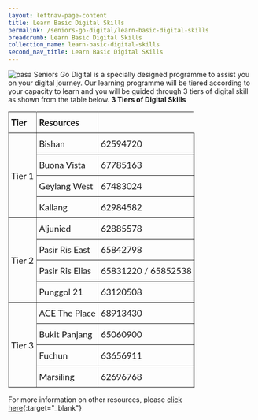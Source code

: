```yaml
---
layout: leftnav-page-content
title: Learn Basic Digital Skills 
permalink: /seniors-go-digital/learn-basic-digital-skills
breadcrumb: Learn Basic Digital Skills
collection_name: learn-basic-digital-skills
second_nav_title: Learn Basic Digital SKills
---
```


![pasa](/images/learn-digital-skills/pa-senior-academy/pa-senior-academy.jpeg)
Seniors Go Digital is a specially designed programme to assist you on your digital journey.
Our learning programme will be tiered according to your capacity to learn and you will be guided through 3 tiers of digital skill as shown from the table below. 
**3 Tiers of Digital Skills**

<style type="text/css">
.tg  {border-collapse:collapse;border-spacing:0;}
.tg td{font-family:Lato;font-size:18px;padding:10px 5px;border-style:solid;border-width:1px;overflow:hidden;word-break:normal;border-color:black;}
.tg th{font-family:Lato;font-size:18px;font-weight:normal;padding:10px 5px;border-style:solid;border-width:1px;overflow:hidden;word-break:normal;border-color:black;}
.tg .tg-lboi{border-color:inherit;text-align:left;vertical-align:middle}
.tg .tg-0pky{border-color:inherit;text-align:left;vertical-align:top}
.content table td, .content table th{
  border:1px solid;
}
.content table tbody tr:last-child td, .content table tbody tr:last-child th{
  border-bottom-width:thin;
}
</style>
<table class="tg">
  <tr>
    <th class="tg-lboi"><span style="font-weight:700">Tier</span></th>
    <th class="tg-lboi"><span style="font-weight:700">Resources</span></th>
  </tr>
  <tr>
    <td class="tg-lboi" rowspan="4">Tier 1</td>
    <td class="tg-lboi">Bishan</td>
    <td class="tg-lboi">62594720</td>
  </tr>
  <tr>
    <td class="tg-lboi">Buona Vista</td>
    <td class="tg-lboi">67785163</td>
  </tr>
  <tr>
    <td class="tg-lboi">Geylang West</td>
    <td class="tg-lboi">67483024</td>
  </tr>
  <tr>
    <td class="tg-0pky">Kallang</td>
    <td class="tg-0pky">62984582</td>
  </tr>
  <tr>
    <td class="tg-lboi" rowspan="4">Tier 2</td>
    <td class="tg-0pky">Aljunied</td>
    <td class="tg-0pky">62885578</td>
  </tr>
  <tr>
    <td class="tg-0pky">Pasir Ris East</td>
    <td class="tg-0pky">65842798</td>
  </tr>
  <tr>
    <td class="tg-0pky">Pasir Ris Elias</td>
    <td class="tg-0pky">65831220 / 65852538</td>
  </tr>
  <tr>
    <td class="tg-0pky">Punggol 21</td>
    <td class="tg-0pky">63120508</td>
  </tr>
  <tr>
    <td class="tg-lboi" rowspan="4">Tier 3</td>
    <td class="tg-0pky">ACE The Place</td>
    <td class="tg-0pky">68913430</td>
  </tr>
  <tr>
    <td class="tg-0pky">Bukit Panjang</td>
    <td class="tg-0pky">65060900</td>
  </tr>
  <tr>
    <td class="tg-0pky">Fuchun</td>
    <td class="tg-0pky">63656911</td>
  </tr>
  <tr>
    <td class="tg-0pky">Marsiling</td>
    <td class="tg-0pky">62696768</td>
  </tr>
  <tr>
   
</table>

For more information on other resources, please [click here](https://pa.gov.sg/our-network/community-clubs/locate-cc){:target="_blank"}


